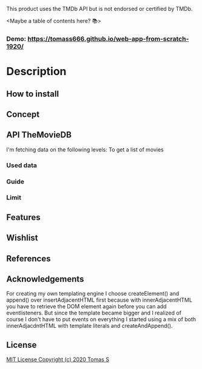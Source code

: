 This product uses the TMDb API but is not endorsed or certified by TMDb.

<Maybe a table of contents here? 📚>

### Demo: https://tomass666.github.io/web-app-from-scratch-1920/

## <poster image will come here soon>

# Description

## How to install

## Concept

## API TheMovieDB
I'm fetching data on the following levels:
To get a list of movies 
### Used data
### Guide
### Limit

## Features

## Wishlist

## References

## Acknowledgements
For creating my own templating engine I choose createElement() and append() over insertAdjacentHTML first because with innerAdjacentHTML you have to retrieve the DOM element again before you can add eventlisteners. 
But since the template became bigger and I realized of course I don't have to put events on everything I started using a mix of both innerAdjacdntHTML with template literals and createAndAppend().

## License

[MIT License Copyright (c) 2020 Tomas S](https://github.com/TomasS666/web-app-from-scratch-1920/blob/master/LICENSE)

